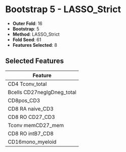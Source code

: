 # Bootstrap 5 - LASSO_Strict

- **Outer Fold**: 16
- **Bootstrap**: 5
- **Method**: LASSO_Strict
- **Fold Seed**: 61
- **Features Selected**: 8

## Selected Features

| Feature |
|---------|
| CD4 Tconv_total |
| Bcells CD27negIgDneg_total |
| CD8pos_CD3 |
| CD8 RA naive_CD3 |
| CD8 RO CD27_CD3 |
| Tconv memCD27_mem |
| CD8 RO intB7_CD8 |
| CD16mono_myeloid |
